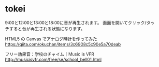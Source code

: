 # tokei

9:00と12:00と13:00と18:00に音が再生されます。
画面を開いてクリック/タッチすると音が再生される状態になります。

HTML5 の Canvas でアナログ時計を作ってみた
https://qiita.com/okuchan/items/3c6908c5c90e5a70deab

フリー効果音：学校のチャイム｜Music is VFR
http://musicisvfr.com/free/se/school_bell01.html
